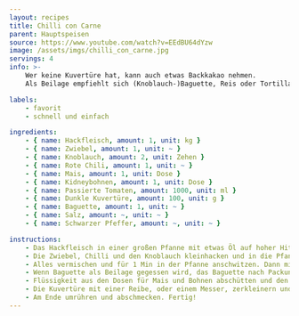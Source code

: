```yaml
---
layout: recipes
title: Chilli con Carne
parent: Hauptspeisen
source: https://www.youtube.com/watch?v=EEdBU64dYzw
image: /assets/imgs/chilli_con_carne.jpg
servings: 4
info: >-
    Wer keine Kuvertüre hat, kann auch etwas Backkakao nehmen.
    Als Beilage empfiehlt sich (Knoblauch-)Baguette, Reis oder Tortilla Chips.

labels:
    - favorit
    - schnell und einfach

ingredients:
    - { name: Hackfleisch, amount: 1, unit: kg }
    - { name: Zwiebel, amount: 1, unit: ~ }
    - { name: Knoblauch, amount: 2, unit: Zehen }
    - { name: Rote Chili, amount: 1, unit: ~ }
    - { name: Mais, amount: 1, unit: Dose }
    - { name: Kidneybohnen, amount: 1, unit: Dose }
    - { name: Passierte Tomaten, amount: 1000, unit: ml }
    - { name: Dunkle Kuvertüre, amount: 100, unit: g }
    - { name: Baguette, amount: 1, unit: ~ }
    - { name: Salz, amount: ~, unit: ~ }
    - { name: Schwarzer Pfeffer, amount: ~, unit: ~ }

instructions:
    - Das Hackfleisch in einer großen Pfanne mit etwas Öl auf hoher Hitze (Stufe 7/9) anbraten. Währenddessen fortfahren.
    - Die Zwiebel, Chilli und den Knoblauch kleinhacken und in die Pfanne geben, wenn das Fleisch farbe bekommen hat und die Flüssigkeit verkocht ist. Ordentlich salzen und pfeffern.
    - Alles vermischen und für 1 Min in der Pfanne anschwitzen. Dann mit den passierten Tomaten ablöschen. Ca. 10 Min auf niedriger Hitze köcheln lasssen, bis es andickt.
    - Wenn Baguette als Beilage gegessen wird, das Baguette nach Packungsanleitung im Ofen backen.
    - Flüssigkeit aus den Dosen für Mais und Bohnen abschütten und den Mais und die Bohnen dazu geben.
    - Die Kuvertüre mit einer Reibe, oder einem Messer, zerkleinern und dazu geben.
    - Am Ende umrühren und abschmecken. Fertig!
---
```

